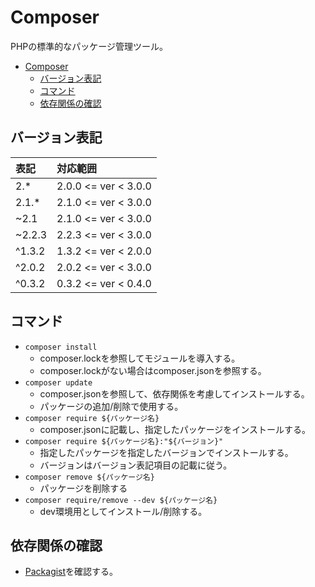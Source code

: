 # Composer

PHPの標準的なパッケージ管理ツール。

- [Composer](#composer)
  - [バージョン表記](#バージョン表記)
  - [コマンド](#コマンド)
  - [依存関係の確認](#依存関係の確認)

## バージョン表記

| 表記   | 対応範囲 |
| :------| :------- |
| 2.*    | 2.0.0 <= ver < 3.0.0 |
| 2.1.*  | 2.1.0 <= ver < 3.0.0 |
| ~2.1   | 2.1.0 <= ver < 3.0.0 |
| ~2.2.3 | 2.2.3 <= ver < 3.0.0 |
| ^1.3.2 | 1.3.2 <= ver < 2.0.0 |
| ^2.0.2 | 2.0.2 <= ver < 3.0.0 |
| ^0.3.2 | 0.3.2 <= ver < 0.4.0 |

## コマンド

- ```composer install```
  - composer.lockを参照してモジュールを導入する。
  - composer.lockがない場合はcomposer.jsonを参照する。
- ```composer update```
  - composer.jsonを参照して、依存関係を考慮してインストールする。
  - パッケージの追加/削除で使用する。
- ```composer require ${パッケージ名}```
  - composer.jsonに記載し、指定したパッケージをインストールする。
- ```composer require ${パッケージ名}:"${バージョン}"```
  - 指定したパッケージを指定したバージョンでインストールする。
  - バージョンはバージョン表記項目の記載に従う。
- ```composer remove ${パッケージ名}```
  - パッケージを削除する
- ```composer require/remove --dev ${パッケージ名}```
  - dev環境用としてインストール/削除する。

## 依存関係の確認

- [Packagist](https://packagist.org)を確認する。
